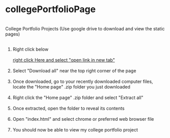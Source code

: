 # collegePortfolioPage
<br>
College Portfolio Projects (Use google drive to download and view the static pages)
<br>
<br>
<ol>
  <li>Right click below</li>
  <br>
  <a target="_blank" rel="noopener noreferrer" href="https://drive.google.com/drive/folders/1TjSW9vOlQ2aRTEo5lGSfcykRYngguKXH?usp=sharing">right click Here and select "open link in new tab"</a>
  <br>
  <br>
  <li>Select "Download all" near the top right corner of the page</li>
  <br>
  <li>Once downloaded, go to your recently downloaded computer files, locate the "Home page" .zip folder you just downloaded</li>
  <br>
  <li>Right click the "Home page" .zip folder and select "Extract all"</li>
  <br>
  <li>Once extracted, open the folder to reveal its contents</li>
  <br>
  <li>Open "index.html" and select chrome or preferred web browser  file</li>
  <br>
  <li>You should now be able to view my college portfolio project</li>
  <br>
</ol>
<br>


